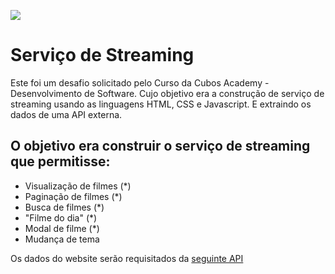 ![](https://i.imgur.com/xG74tOh.png)

# Serviço de Streaming

Este foi um desafio solicitado pelo Curso da Cubos Academy - Desenvolvimento de Software. Cujo objetivo era a construção de serviço de streaming usando as linguagens HTML, CSS e Javascript. E extraindo os dados de uma API externa.

## O objetivo era construir o serviço de streaming que permitisse:

- Visualização de filmes (*)
- Paginação de filmes (*)
- Busca de filmes (*)
- "Filme do dia" (*)
- Modal de filme (*)
- Mudança de tema

Os dados do website serão requisitados da [seguinte API](https://tmdb-proxy.cubos-academy.workers.dev/3/)
